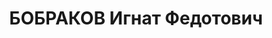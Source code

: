 ---
title: БОБРАКОВ Игнат Федотович
description: 'Род. в 1893, г. Сталино, Донецкая обл.

  Приговор: 28.12.1937 – ВМН'
---